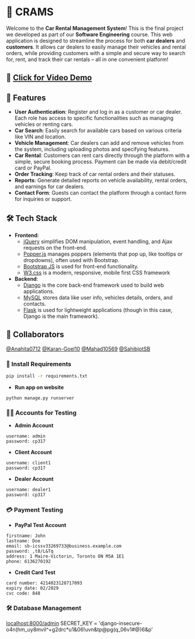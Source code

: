 # 🚗 CRAMS
Welcome to the **Car Rental Management System**! This is the final project we developed as part of our **Software Engineering** course. This web application is designed to streamline the process for both **car dealers** and **customers**. It allows car dealers to easily manage their vehicles and rental orders, while providing customers with a simple and secure way to search for, rent, and track their car rentals – all in one convenient platform!

## 🎥 [Click for Video Demo](https://youtu.be/PsdmcPWRQMc)

## 🚗 Features
- **User Authentication**: Register and log in as a customer or car dealer. Each role has access to specific functionalities such as managing vehicles or renting cars.
- **Car Search**: Easily search for available cars based on various criteria like VIN and location.
- **Vehicle Management**: Car dealers can add and remove vehicles from the system, including uploading photos and specifying features.
- **Car Rental**: Customers can rent cars directly through the platform with a simple, secure booking process. Payment can be made via debit/credit card or PayPal.
- **Order Tracking**: Keep track of car rental orders and their statuses.
- **Reports**: Generate detailed reports on vehicle availability, rental orders, and earnings for car dealers.
- **Contact Form**: Guests can contact the platform through a contact form for inquiries or support.

## 🛠 Tech Stack
- **Frontend**:
  - [jQuery](https://jquery.com/) simplifies DOM manipulation, event handling, and Ajax requests on the front-end.
  - [Popper.js](https://popper.js.org/docs/v2/) manages poppers (elements that pop up, like tooltips or dropdowns), often used with Bootstrap.
  - [Bootstrap JS](https://getbootstrap.com/) is used for front-end functionality.
  - [W3.css](https://www.w3schools.com/w3css/defaulT.asp) is a modern, responsive, mobile first CSS framework
- **Backend**:
  - [Django](https://www.djangoproject.com/) is the core back-end framework used to build web applications.
  - [MySQL](https://www.mysql.com/) stores data like user info, vehicles details, orders, and contacts.
  - [Flask](https://flask.palletsprojects.com/en/stable/) is used for lightweight applications (though in this case, Django is the main framework).

## 🤝 Collaborators
[@Anahita0712](https://github.com/Anahita0712)
[@Karan-Goel10](https://github.com/Karan-Goel10)
[@Mahad10569](https://github.com/Mahad10569)
[@SahibjotSB](https://github.com/SahibjotSB)

### 🚀 Install Requirements
```bash
pip install -r requirements.txt
```
- **Run app on website**
```
python manage.py runserver
```
### 🧑‍💻 Accounts for Testing
- **Admin Account**
```
username: admin
password: cp317
```
- **Client Account**
```
username: client1
password: cp317
```
- **Dealer Account**
```
username: dealer1
password: cp317
```
### 💳 Payment Testing
- **PayPal Test Account**
```
firstname: John
lastname: Doe
email: sb-icssv33269733@business.example.com
password: ,t8/L&Tq
address: 1 Maire-Victorin, Toronto ON M5A 1E1
phone: 6136270192
```
- **Credit Card Test**
```
card number: 4214023128717093
expiry date: 02/2029
cvc code: 848
```
### 🛠 Database Management
[localhost:8000/admin](http://127.0.0.1:8000/admin/login/?next=/admin/)
SECRET_KEY = 'django-insecure-o4n(hm_uy8mvil^+g2drc*u1&06!uvn&tp@pg(q_06v1#@)6&p'

